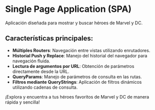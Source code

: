 # Single Page Application (SPA)  

Aplicación diseñada para mostrar y buscar héroes de Marvel y DC.  

## Características principales:  
- **Múltiples Routers**: Navegación entre vistas utilizando enrutadores.  
- **Historial Push y Replace**: Manejo del historial del navegador para navegación fluida.  
- **Lectura de argumentos por URL**: Obtención de parámetros directamente desde la URL.  
- **QueryParams**: Manejo de parámetros de consulta en las rutas.  
- **Filtros mediante QueryStrings**: Aplicación de filtros dinámicos utilizando cadenas de consulta.  

¡Explora y encuentra a tus héroes favoritos de Marvel y DC de manera rápida y sencilla!  


